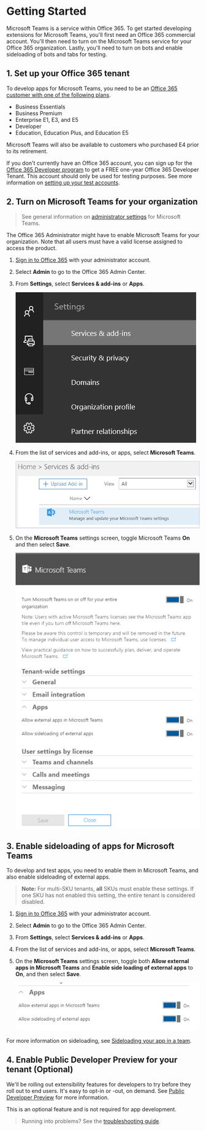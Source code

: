 # Getting Started

Microsoft Teams is a service within Office 365. To get started developing extensions for Microsoft Teams, you'll first need an Office 365 commercial account. You'll then need to turn on the Microsoft Teams service for your Office 365 organization. Lastly, you'll need to turn on bots and enable sideloading of bots and tabs for testing.

## 1. Set up your Office 365 tenant

To develop apps for Microsoft Teams, you need to be an [Office 365 customer with one of the following plans](https://products.office.com/en-us/business/compare-more-office-365-for-business-plans). 

* Business Essentials
* Business Premium
* Enterprise E1, E3, and E5
* Developer
* Education, Education Plus, and Education E5

Microsoft Teams will also be available to customers who purchased E4 prior to its retirement.

If you don't currently have an Office 365 account, you can sign up for the [Office 365 Developer program](https://dev.office.com/devprogram) to get a FREE one-year Office 365 Developer Tenant.  This account should only be used for testing purposes.  See more information on [setting up your test accounts](https://support.office.com/en-us/article/Add-users-individually-or-in-bulk-to-Office-365-Admin-Help-1970f7d6-03b5-442f-b385-5880b9c256ec?ui=en-US&rs=en-US&ad=US).

## 2. Turn on Microsoft Teams for your organization

>See general information on [administrator settings](https://support.office.com/article/Administrator-settings-for-Microsoft-Teams-3966a3f5-7e0f-4ea9-a402-41888f455ba2) for Microsoft Teams.

The Office 365 Administrator might have to enable Microsoft Teams for your organization.  Note that all users must have a valid license assigned to access the product.  

1. [Sign in to Office 365](https://portal.office.com) with your administrator account.
2. Select **Admin** to go to the Office 365 Admin Center.
3. From **Settings**, select **Services & add-ins** or **Apps**.

	!["Screenshot of the settings tab, with Services and add-ins selected"](images/setup_services.png)

4. From the list of services and add-ins, or apps, select **Microsoft Teams**.
 
	!["Screenshot of the services listed under settings, with the Teams service selected"](images/setup_select_teams.png)

5. On the **Microsoft Teams** settings screen, toggle Microsoft Teams **On** and then select **Save**.
 
	!["Screenshot of the services listed under settings, with the Teams service selected"](images/setup/enableteamsandapps.PNG)


## 3. Enable sideloading of apps for Microsoft Teams

To develop and test apps, you need to enable them in Microsoft Teams, and also enable sideloading of external apps.

>**Note:** For multi-SKU tenants, **all** SKUs must enable these settings.  If one SKU has not enabled this setting, the entire tenant is considered disabled. 

1. [Sign in to Office 365](https://portal.office.com) with your administrator account.
2. Select **Admin** to go to the Office 365 Admin Center.
3. From **Settings**, select  **Services & add-ins** or **Apps**.
4. From the list of services and add-ins, or apps, select **Microsoft Teams**.
5. On the **Microsoft Teams** settings screen, toggle both **Allow external apps in Microsoft Teams** and **Enable side loading of external apps** to **On**, and then select **Save**.

	!["Screenshot of the Bots section, with the 'Enable side loading of external Bots' option toggled on.](images/setup/enablesideloading.PNG)

For more information on sideloading, see [Sideloading your app in a team](sideload.md).

## 4. Enable Public Developer Preview for your tenant (Optional) 

We'll be rolling out extensibility features for developers to try before they roll out to end users.  It's easy to opt-in or -out, on demand.  See [Public Developer Preview](publicpreview.md) for more information.

This is an optional feature and is not required for app development.

> Running into problems?  See the [troubleshooting guide](troubleshooting.md).